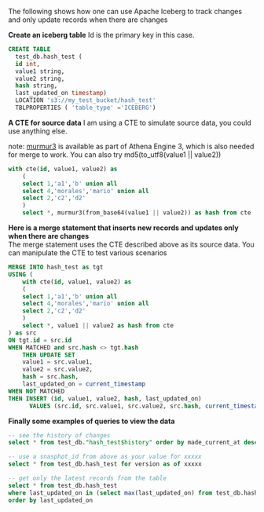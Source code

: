 The following shows how one can use Apache Iceberg to track changes and only update records when there are changes

**Create an iceberg table**
Id is the primary key in this case.

```sql
CREATE TABLE
  test_db.hash_test (
  id int,
  value1 string,
  value2 string,
  hash string,
  last_updated_on timestamp)
  LOCATION 's3://my_test_bucket/hash_test'
  TBLPROPERTIES ( 'table_type' ='ICEBERG')
```

**A CTE for source data**
I am using a CTE to simulate source data, you could use anything else. 

note: [murmur3](https://docs.aws.amazon.com/athena/latest/ug/engine-versions-reference-0003.html#:~:text=Binary%20functions-,murmur3,-(binary)%20%E2%80%93%20Computes) is available as part of Athena Engine 3, which is also needed for merge to work. You can also try md5(to_utf8(value1 || value2))

```sql
with cte(id, value1, value2) as
    (
    select 1,'a1','b' union all
    select 4,'morales','mario' union all
    select 2,'c2','d2' 
    )
    select *, murmur3(from_base64(value1 || value2)) as hash from cte
```

**Here is a merge statement that inserts new records and updates only when there are changes**  
The merge statement uses the CTE described above as its source data. You can manipulate the CTE to test various scenarios

```sql
MERGE INTO hash_test as tgt
USING (
    with cte(id, value1, value2) as
    (
    select 1,'a1','b' union all
    select 4,'morales','mario' union all
    select 2,'c2','d2' 
    )
    select *, value1 || value2 as hash from cte
) as src
ON tgt.id = src.id
WHEN MATCHED and src.hash <> tgt.hash
    THEN UPDATE SET  
    value1 = src.value1,
    value2 = src.value2,
    hash = src.hash,
    last_updated_on = current_timestamp
WHEN NOT MATCHED 
THEN INSERT (id, value1, value2, hash, last_updated_on)
      VALUES (src.id, src.value1, src.value2, src.hash, current_timestamp)	  
```

**Finally some examples of queries to view the data**
```sql
-- see the history of changes
select * from test_db."hash_test$history" order by made_current_at desc

-- use a snasphot_id from above as your value for xxxxx
select * from test_db.hash_test for version as of xxxxx

-- get only the latest records from the table
select * from test_db.hash_test
where last_updated_on in (select max(last_updated_on) from test_db.hash_test)
order by last_updated_on
```
